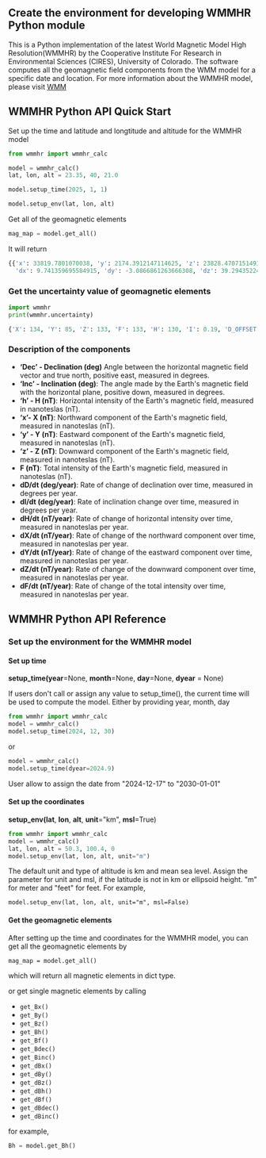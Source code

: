 ## Create the environment for developing WMMHR Python module

This is a Python implementation of the latest World Magnetic Model High Resolution(WMMHR) by the Cooperative Institute For Research in Environmental Sciences (CIRES), University of Colorado. The software computes all the geomagnetic field components from the WMM model for a specific date and location. 
For more information about the WMMHR model, please visit [WMM](https://www.ncei.noaa.gov/products/world-magnetic-model)


## WMMHR Python API Quick Start

Set up the time and latitude and longtitude and altitude for the WMMHR model

```python
from wmmhr import wmmhr_calc

model = wmmhr_calc()
lat, lon, alt = 23.35, 40, 21.0

model.setup_time(2025, 1, 1)

model.setup_env(lat, lon, alt)
```

Get all of the geomagnetic elements

```python
mag_map = model.get_all()
```
It will return 

```python
{{'x': 33819.7801070038, 'y': 2174.3912147114625, 'z': 23828.47071514917, 'h': 33889.60760529257, 'f': 41428.26957843431, 'dec': 3.6786815949671756, 'inc': 35.11183058537514, 
  'dx': 9.741359695584915, 'dy': -3.0866861263666308, 'dz': 39.29435224005461, 'dh': 9.523243332028592, 'df': 30.391404567147962, 'ddec': -0.3758682095492924, 'dinc': 2.2128026143134507}
```

### Get the uncertainty value of geomagnetic elements

```python
import wmmhr
print(wmmhr.uncertainty)
```

```python
{'X': 134, 'Y': 85, 'Z': 133, 'F': 133, 'H': 130, 'I': 0.19, 'D_OFFSET': 0.25, 'D_COEF': 5199}
```

### Description of the components

- **‘Dec’ - Declination (deg)** Angle between the horizontal magnetic field vector and true north, positive east, measured in degrees.
- **‘Inc’ - Inclination (deg)**: The angle made by the Earth's magnetic field with the horizontal plane, positive down, measured in degrees.
- **‘h’ - H (nT)**: Horizontal intensity of the Earth's magnetic field, measured in nanoteslas (nT).
- **‘x’- X (nT)**: Northward component of the Earth's magnetic field, measured in nanoteslas (nT).
- **‘y’ - Y (nT)**: Eastward component of the Earth's magnetic field, measured in nanoteslas (nT).
- **‘z’ - Z (nT)**: Downward component of the Earth's magnetic field, measured in nanoteslas (nT).
- **F (nT)**: Total intensity of the Earth's magnetic field, measured in nanoteslas (nT).
- **dD/dt (deg/year)**: Rate of change of declination over time, measured in degrees per year.
- **dI/dt (deg/year)**: Rate of inclination change over time, measured in degrees per year.
- **dH/dt (nT/year)**: Rate of change of horizontal intensity over time, measured in nanoteslas per year.
- **dX/dt (nT/year)**: Rate of change of the northward component over time, measured in nanoteslas per year.
- **dY/dt (nT/year)**: Rate of change of the eastward component over time, measured in nanoteslas per year.
- **dZ/dt (nT/year)**: Rate of change of the downward component over time, measured in nanoteslas per year.
- **dF/dt (nT/year)**: Rate of change of the total intensity over time, measured in nanoteslas per year.



## WMMHR Python API Reference

### Set up the environment for the WMMHR model

#### Set up time 

**setup_time(year**=None, **month**=None, **day**=None, **dyear** = None)

If users don't call or assign any value to setup_time(), the current time will be used to compute the model.
Either by providing year, month, day
```python
from wmmhr import wmmhr_calc
model = wmmhr_calc()
model.setup_time(2024, 12, 30)
```
or 
```python
model = wmmhr_calc()
model.setup_time(dyear=2024.9)
```

User allow to assign the date from "2024-12-17" to "2030-01-01"

#### Set up the coordinates

**setup_env(lat**, **lon**, **alt**, **unit**="km", **msl**=True)
```python
from wmmhr import wmmhr_calc
model = wmmhr_calc()
lat, lon, alt = 50.3, 100.4, 0
model.setup_env(lat, lon, alt, unit="m")
```

The default unit and type of altitude is km and mean sea level. 
Assign the parameter for unit and msl, if the latitude is not in km or ellipsoid height.
"m" for meter and "feet" for feet. For example,
```
model.setup_env(lat, lon, alt, unit="m", msl=False)
```

#### Get the geomagnetic elements

After setting up the time and coordinates for the WMMHR model, you can get all the geomagnetic elements by

```
mag_map = model.get_all()
```

which will return all magnetic elements in dict type.

or get single magnetic elements by calling

- `get_Bx()`
- `get_By()`
- `get_Bz()`
- `get_Bh()`
- `get_Bf()`
- `get_Bdec()`
- `get_Binc()`
- `get_dBx()`
- `get_dBy()`
- `get_dBz()`
- `get_dBh()`
- `get_dBf()`
- `get_dBdec()`
- `get_dBinc()`

for example,
```python
Bh = model.get_Bh()
```

